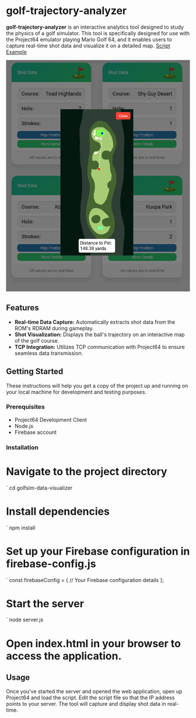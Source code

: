 # golf-trajectory-analyzer

**golf-trajectory-analyzer** is an interactive analytics tool designed to study the physics of a golf simulator. This tool is specifically designed for use with the Project64 emulator playing Mario Golf 64, and it enables users to capture real-time shot data and visualize it on a detailed map.
[Script Example](img/example.PNG)

![Web App Example](img/example2.PNG)

## Features

- **Real-time Data Capture:** Automatically extracts shot data from the ROM's RDRAM during gameplay.
- **Shot Visualization:** Displays the ball's trajectory on an interactive map of the golf course.
- **TCP Integration:** Utilizes TCP communication with Project64 to ensure seamless data transmission.

## Getting Started

These instructions will help you get a copy of the project up and running on your local machine for development and testing purposes.

### Prerequisites

- Project64 Development Client
- Node.js
- Firebase account

### Installation

# Navigate to the project directory
` cd golfsim-data-visualizer

# Install dependencies
` npm install

# Set up your Firebase configuration in firebase-config.js
` const firebaseConfig = {
  // Your Firebase configuration details
};

# Start the server
` node server.js

# Open index.html in your browser to access the application.

## Usage

Once you've started the server and opened the web application, open up Project64 and load the script. Edit the script file so that the IP address points to your server. The tool will capture and display shot data in real-time.



